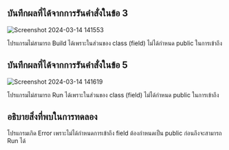 ## บันทึกผลที่ได้จากการรันคำสั่งในข้อ 3
![Screenshot 2024-03-14 141553](https://github.com/Phetteepop/03376836-OOP-2566-Lab-05/assets/144197367/62ea0d2e-fae3-4ccd-ad06-8f5c1294fbaa)

โปรแกรมไม่สามารถ Build ได้เพราะในส่วนของ class (field) ไม่ได้กำหนด public ในการเข้าถึง

## บันทึกผลที่ได้จากการรันคำสั่งในข้อ 5

![Screenshot 2024-03-14 141619](https://github.com/Phetteepop/03376836-OOP-2566-Lab-05/assets/144197367/da482bb5-52da-4e4c-9407-95d18ed58c0e)


โปรแกรมไม่สามารถ Run ได้เพราะในส่วนของ class (field) ไม่ได้กำหนด public ในการเข้าถึง

## อธิบายสิ่งที่พบในการทดลอง

โปรแกรมเกิด Error เพราะไม่ได้กำหนดการเข้าถึง field ต้องกำหนดเป็น public ก่อนถึงจะสามารถ Run ได้
